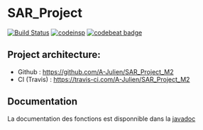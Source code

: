 #  SAR_Project


[![Build Status](https://travis-ci.com/A-Julien/SAR_Project_M2.svg?branch=master)](https://travis-ci.com/A-Julien/SAR_Project_M2) 
[![codeinsp](https://www.code-inspector.com/project/13775/score/svg)](https://frontend.code-inspector.com/public/project/7547/SAR_Project_M2/dashboard)
[![codebeat badge](https://codebeat.co/badges/714feef9-ef4e-45d9-b2e9-e6319bb2b32a)](https://codebeat.co/projects/github-com-a-julien-sar_project_m2-master)

## Project architecture:

*	Github : https://github.com/A-Julien/SAR_Project_M2
*	CI (Travis) : https://travis-ci.com/A-Julien/SAR_Project_M2

## Documentation

La documentation des fonctions est disponnible dans la [javadoc](https://a-julien.github.io/SAR_Project_M2/apidocs/index.html)

